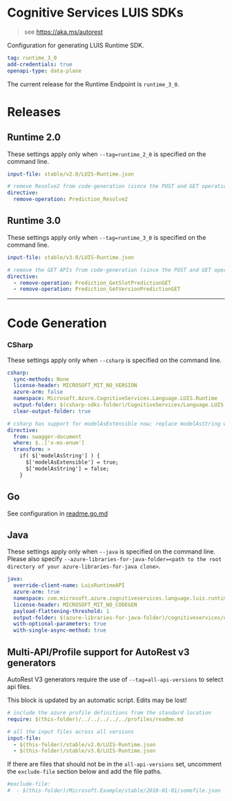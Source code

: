 # Cognitive Services LUIS SDKs

> see https://aka.ms/autorest

Configuration for generating LUIS Runtime SDK.

``` yaml
tag: runtime_3_0
add-credentials: true
openapi-type: data-plane
```

The current release for the Runtime Endpoint is `runtime_3_0`.

# Releases

## Runtime 2.0
These settings apply only when `--tag=runtime_2_0` is specified on the command line.

``` yaml $(tag) == 'runtime_2_0'
input-file: stable/v2.0/LUIS-Runtime.json

# remove Resolve2 from code-generation (since the POST and GET operations are functionally identical)
directive:
  remove-operation: Prediction_Resolve2
```

## Runtime 3.0
These settings apply only when `--tag=runtime_3_0` is specified on the command line.

``` yaml $(tag) == 'runtime_3_0'
input-file: stable/v3.0/LUIS-Runtime.json

# remove the GET APIs from code-generation (since the POST and GET operations are functionally identical)
directive:
  - remove-operation: Prediction_GetSlotPredictionGET
  - remove-operation: Prediction_GetVersionPredictionGET
```

---
# Code Generation

### CSharp
These settings apply only when `--csharp` is specified on the command line.
``` yaml $(csharp)
csharp:
  sync-methods: None
  license-header: MICROSOFT_MIT_NO_VERSION
  azure-arm: false
  namespace: Microsoft.Azure.CognitiveServices.Language.LUIS.Runtime
  output-folder: $(csharp-sdks-folder)/CognitiveServices/Language.LUIS.Runtime/src/Generated
  clear-output-folder: true

# csharp has support for modelAsExtensible now; replace modelAsString with that.
directive:
  from: swagger-document
  where: $..['x-ms-enum']
  transform: >
    if( $['modelAsString'] ) {
      $['modelAsExtensible'] = true;
      $['modelAsString'] = false;
    }
```

## Go

See configuration in [readme.go.md](./readme.go.md)

## Java

These settings apply only when `--java` is specified on the command line.
Please also specify `--azure-libraries-for-java-folder=<path to the root directory of your azure-libraries-for-java clone>`.

``` yaml $(java)
java:
  override-client-name: LuisRuntimeAPI
  azure-arm: true
  namespace: com.microsoft.azure.cognitiveservices.language.luis.runtime
  license-header: MICROSOFT_MIT_NO_CODEGEN
  payload-flattening-threshold: 1
  output-folder: $(azure-libraries-for-java-folder)/cognitiveservices/data-plane/language/luis/runtime
  with-optional-parameters: true
  with-single-async-method: true
```

## Multi-API/Profile support for AutoRest v3 generators 

AutoRest V3 generators require the use of `--tag=all-api-versions` to select api files.

This block is updated by an automatic script. Edits may be lost!

``` yaml $(tag) == 'all-api-versions' /* autogenerated */
# include the azure profile definitions from the standard location
require: $(this-folder)/../../../../../profiles/readme.md

# all the input files across all versions
input-file:
  - $(this-folder)/stable/v2.0/LUIS-Runtime.json
  - $(this-folder)/stable/v3.0/LUIS-Runtime.json

```

If there are files that should not be in the `all-api-versions` set, 
uncomment the  `exclude-file` section below and add the file paths.

``` yaml $(tag) == 'all-api-versions'
#exclude-file: 
#  - $(this-folder)/Microsoft.Example/stable/2010-01-01/somefile.json
```

